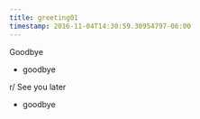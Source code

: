 ```yaml
---
title: greeting01
timestamp: 2016-11-04T14:30:59.30954797-06:00
---
```


Goodbye
* goodbye

r/ See you later
* goodbye
